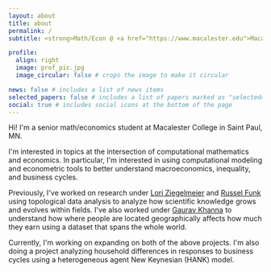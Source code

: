 ```yaml
---
layout: about
title: about
permalink: /
subtitle: <strong>Math/Econ @ <a href="https://www.macalester.edu">Macalester College</a></strong>

profile:
  align: right
  image: prof_pic.jpg
  image_circular: false # crops the image to make it circular

news: false # includes a list of news items
selected_papers: false # includes a list of papers marked as "selected={true}"
social: true # includes social icons at the bottom of the page
---
```


Hi! I'm a senior math/economics student at Macalester College in Saint Paul, MN.

I'm interested in topics at the intersection of computational mathematics and economics. In particular, I'm interested in using computational modeling and econometric tools to better understand macroeconomics, inequality, and business cycles.

Previously, I've worked on research under [Lori Ziegelmeier](https://www.loriziegelmeier.com) and [Russel Funk](https://www.russellfunk.org) using topological data analysis to analyze how scientific knowledge grows and evolves within fields. I've also worked under [Gaurav Khanna](https://www.econgaurav.com) to understand how where people are located geographically affects how much they earn using a dataset that spans the whole world.

Currently, I'm working on expanding on both of the above projects. I'm also doing a project analyzing household differences in responses to business cycles using a heterogeneous agent New Keynesian (HANK) model. 
